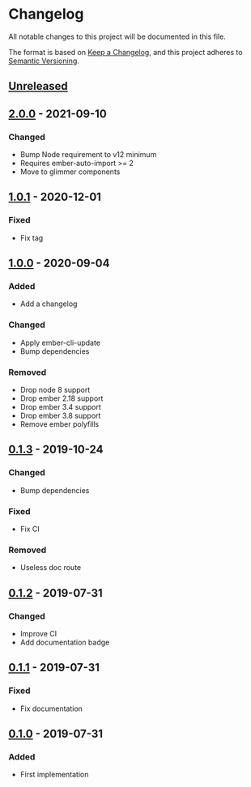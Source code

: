 # Changelog
All notable changes to this project will be documented in this file.

The format is based on [Keep a Changelog](https://keepachangelog.com/en/1.0.0/),
and this project adheres to [Semantic Versioning](https://semver.org/spec/v2.0.0.html).

## [Unreleased]

## [2.0.0] - 2021-09-10

### Changed
- Bump Node requirement to v12 minimum
- Requires ember-auto-import >= 2
- Move to glimmer components

## [1.0.1] - 2020-12-01

### Fixed
- Fix tag

## [1.0.0] - 2020-09-04

### Added
- Add a changelog

### Changed
- Apply ember-cli-update
- Bump dependencies

### Removed
- Drop node 8 support
- Drop ember 2.18 support 
- Drop ember 3.4 support 
- Drop ember 3.8 support 
- Remove ember polyfills

## [0.1.3] - 2019-10-24

### Changed
- Bump dependencies

### Fixed
- Fix CI

### Removed
- Useless doc route

## [0.1.2] - 2019-07-31

### Changed
- Improve CI
- Add documentation badge

## [0.1.1] - 2019-07-31

### Fixed
- Fix documentation

## [0.1.0] - 2019-07-31

### Added
- First implementation

[2.0.0]: https://github.com/concordnow/ember-content-loader/compare/v1.0.1...v2.0.0
[1.0.1]: https://github.com/concordnow/ember-content-loader/compare/v1.0.0...v1.0.1
[1.0.0]: https://github.com/concordnow/ember-content-loader/compare/v0.1.3...v1.0.0
[0.1.3]: https://github.com/concordnow/ember-content-loader/compare/v0.1.2...v0.1.3
[0.1.2]: https://github.com/concordnow/ember-content-loader/compare/v0.1.1...v0.1.2
[0.1.1]: https://github.com/concordnow/ember-content-loader/compare/v0.1.0...v0.1.1
[0.1.0]: https://github.com/concordnow/ember-content-loader/releases/tag/v0.1.0

[Unreleased]: https://github.com/concordnow/ember-content-loader/compare/v2.0.0...HEAD
